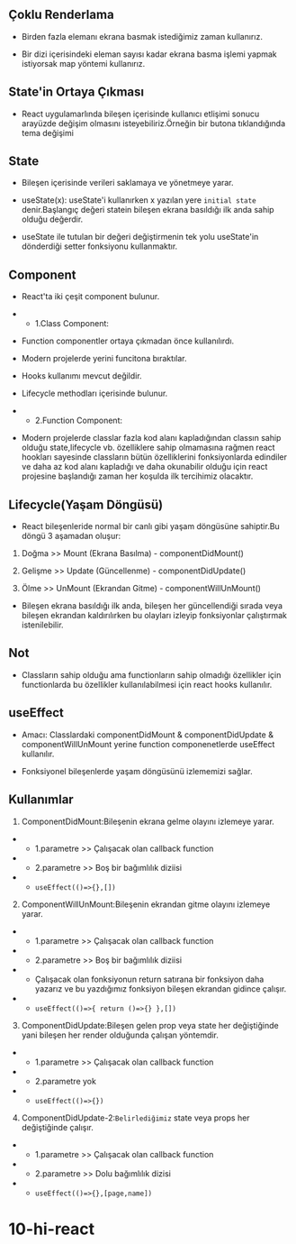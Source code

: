 ## Çoklu Renderlama

- Birden fazla elemanı ekrana basmak istediğimiz zaman kullanırız.

- Bir dizi içerisindeki eleman sayısı kadar ekrana basma işlemi yapmak istiyorsak map yöntemi kullanırız.

## State'in Ortaya Çıkması

- React uygulamarlında bileşen içerisinde kullanıcı etlişimi sonucu arayüzde değişim olmasını isteyebiliriz.Örneğin bir butona tıklandığında tema değişimi

## State

- Bileşen içerisinde verileri saklamaya ve yönetmeye yarar.

- useState(x): useState'i kullanırken x yazılan yere `initial state` denir.Başlangıç değeri statein bileşen ekrana basıldığı ilk anda sahip olduğu değerdir.

- useState ile tutulan bir değeri değiştirmenin tek yolu useState'in dönderdiği setter fonksiyonu kullanmaktır.

## Component

- React'ta iki çeşit component bulunur.

- - 1.Class Component:

- Function componentler ortaya çıkmadan önce kullanılırdı.
- Modern projelerde yerini funcitona bıraktılar.
- Hooks kullanımı mevcut değildir.
- Lifecycle methodları içerisinde bulunur.

- - 2.Function Component:

- Modern projelerde classlar fazla kod alanı kapladığından classın sahip olduğu state,lifecycle vb. özelliklere sahip olmamasına rağmen react hookları sayesinde classların bütün özelliklerini fonksiyonlarda edindiler ve daha az kod alanı kapladığı ve daha okunabilir olduğu için react projesine başlandığı zaman her koşulda ilk tercihimiz olacaktır.

## Lifecycle(Yaşam Döngüsü)

- React bileşenleride normal bir canlı gibi yaşam döngüsüne sahiptir.Bu döngü 3 aşamadan oluşur:

1. Doğma >> Mount (Ekrana Basılma) - componentDidMount()

2. Gelişme >> Update (Güncellenme) - componentDidUpdate()

3. Ölme >> UnMount (Ekrandan Gitme) - componentWillUnMount()

- Bileşen ekrana basıldığı ilk anda, bileşen her güncellendiği sırada veya bileşen ekrandan kaldırılırken bu olayları izleyip fonksiyonlar çalıştırmak istenilebilir.

## Not

- Classların sahip olduğu ama functionların sahip olmadığı özellikler için functionlarda bu özellikler kullanılabilmesi için react hooks kullanılır.

## useEffect

- Amacı: Classlardaki componentDidMount & componentDidUpdate & componentWillUnMount yerine function componenetlerde useEffect kullanılır.

- Fonksiyonel bileşenlerde yaşam döngüsünü izlememizi sağlar.

## Kullanımlar

1. ComponentDidMount:Bileşenin ekrana gelme olayını izlemeye yarar.

- - 1.parametre >> Çalışacak olan callback function
- - 2.parametre >> Boş bir bağımlılık diziisi
- - `useEffect(()=>{},[])`

2. ComponentWillUnMount:Bileşenin ekrandan gitme olayını izlemeye yarar.

- - 1.parametre >> Çalışacak olan callback function
- - 2.parametre >> Boş bir bağımlılık diziisi
- - Çalışacak olan fonksiyonun return satırana bir fonksiyon daha yazarız ve bu yazdığımız fonksiyon bileşen ekrandan gidince çalışır.
- - `useEffect(()=>{ return ()=>{} },[])`

3. ComponentDidUpdate:Bileşen gelen prop veya state her değiştiğinde yani bileşen her render olduğunda çalışan yöntemdir.

- - 1.parametre >> Çalışacak olan callback function
- - 2.parametre yok
- - `useEffect(()=>{})`

4. ComponentDidUpdate-2:`Belirlediğimiz` state veya props her değiştiğinde çalışır.

- - 1.parametre >> Çalışacak olan callback function
- - 2.parametre >> Dolu bağımlılık dizisi
- - `useEffect(()=>{},[page,name])`
# 10-hi-react
